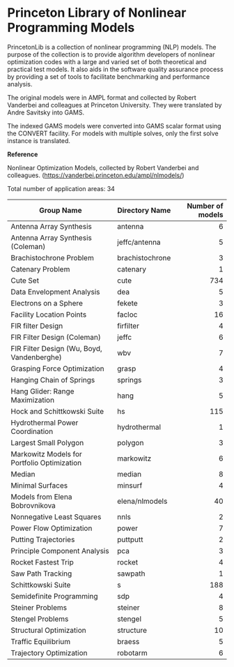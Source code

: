 # Princeton Library of Nonlinear Programming Models

PrincetonLib is a collection of nonlinear programming (NLP) models. The purpose of the collection is to provide algorithm developers of nonlinear optimization codes with a large and varied set of both theoretical and practical test models. 
It also aids in the software quality assurance process by providing a set of tools to facilitate benchmarking and performance analysis.

The original models were in AMPL format and collected by Robert Vanderbei and colleagues at Princeton University. They were translated by Andre Savitsky into GAMS.

The indexed GAMS models were converted into GAMS scalar format using the CONVERT facility. For models with multiple solves, only the first solve instance is translated.

**Reference** 

Nonlinear Optimization Models, collected by Robert Vanderbei and colleagues. (https://vanderbei.princeton.edu/ampl/nlmodels/)


Total number of application areas:   34

|Group Name                                 |Directory Name |Number of models|
|-------------------------------------------|---------------|---------------:|
|Antenna Array Synthesis					|antenna		|6	             |
|Antenna Array Synthesis (Coleman)			|jeffc/antenna	|5	             |
|Brachistochrone Problem					|brachistochrone|3	             |
|Catenary Problem							|catenary		|1	             |
|Cute Set									|cute			|734	         |
|Data Envelopment Analysis					|dea			|5	             |
|Electrons on a Sphere						|fekete			|3	             |
|Facility Location Points 					|facloc			|16	             |
|FIR filter Design							|firfilter		|4	             |
|FIR Filter Design (Coleman)				|jeffc			|6	             |
|FIR Filter Design (Wu, Boyd, Vandenberghe)	|wbv			|7	             |
|Grasping Force Optimization				|grasp			|4	             |
|Hanging Chain of Springs					|springs		|3	             |
|Hang Glider: Range Maximization			|hang			|5	             |
|Hock and Schittkowski Suite				|hs				|115	         |
|Hydrothermal Power Coordination			|hydrothermal	|1	             |
|Largest Small Polygon  					|polygon		|3	             |
|Markowitz Models for Portfolio Optimization|markowitz		|6	             |
|Median										|median			|8	             |
|Minimal Surfaces							|minsurf		|4	             |
|Models from Elena Bobrovnikova				|elena/nlmodels	|40	             |
|Nonnegative Least Squares					|nnls			|2	             |
|Power Flow Optimization					|power			|7	             |
|Putting Trajectories						|puttputt		|2	             |
|Principle Component Analysis				|pca			|3	             |
|Rocket Fastest Trip						|rocket			|4	             |
|Saw Path Tracking							|sawpath		|1	             |
|Schittkowski Suite							|s				|188	         |
|Semidefinite Programming					|sdp			|4	             |
|Steiner Problems							|steiner		|8	             |
|Stengel Problems							|stengel		|5	             |
|Structural Optimization					|structure		|10	             |
|Traffic Equilibrium						|braess			|5	             |
|Trajectory Optimization					|robotarm		|6	             |
